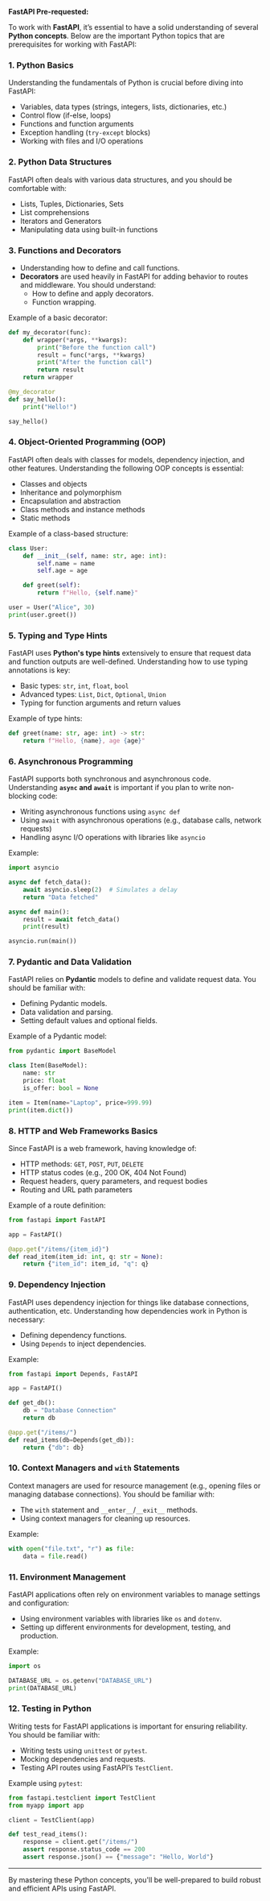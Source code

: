 **FastAPI Pre-requested:**

To work with **FastAPI**, it’s essential to have a solid understanding of several **Python concepts**. Below are the important Python topics that are prerequisites for working with FastAPI:

### 1. **Python Basics**

Understanding the fundamentals of Python is crucial before diving into FastAPI:

* Variables, data types (strings, integers, lists, dictionaries, etc.)
* Control flow (if-else, loops)
* Functions and function arguments
* Exception handling (`try-except` blocks)
* Working with files and I/O operations

### 2. **Python Data Structures**

FastAPI often deals with various data structures, and you should be comfortable with:

* Lists, Tuples, Dictionaries, Sets
* List comprehensions
* Iterators and Generators
* Manipulating data using built-in functions

### 3. **Functions and Decorators**

* Understanding how to define and call functions.
* **Decorators** are used heavily in FastAPI for adding behavior to routes and middleware. You should understand:
    * How to define and apply decorators.
    * Function wrapping.

Example of a basic decorator:

```python
def my_decorator(func):
    def wrapper(*args, **kwargs):
        print("Before the function call")
        result = func(*args, **kwargs)
        print("After the function call")
        return result
    return wrapper

@my_decorator
def say_hello():
    print("Hello!")

say_hello()
```

### 4. **Object-Oriented Programming (OOP)**

FastAPI often deals with classes for models, dependency injection, and other features. Understanding the following OOP concepts is essential:

* Classes and objects
* Inheritance and polymorphism
* Encapsulation and abstraction
* Class methods and instance methods
* Static methods

Example of a class-based structure:

```python
class User:
    def __init__(self, name: str, age: int):
        self.name = name
        self.age = age

    def greet(self):
        return f"Hello, {self.name}"

user = User("Alice", 30)
print(user.greet())
```

### 5. **Typing and Type Hints**

FastAPI uses **Python's type hints** extensively to ensure that request data and function outputs are well-defined. Understanding how to use typing annotations is key:

* Basic types: `str`, `int`, `float`, `bool`
* Advanced types: `List`, `Dict`, `Optional`, `Union`
* Typing for function arguments and return values

Example of type hints:

```python
def greet(name: str, age: int) -> str:
    return f"Hello, {name}, age {age}"
```

### 6. **Asynchronous Programming**

FastAPI supports both synchronous and asynchronous code. Understanding **`async` and `await`** is important if you plan to write non-blocking code:

* Writing asynchronous functions using `async def`
* Using `await` with asynchronous operations (e.g., database calls, network requests)
* Handling async I/O operations with libraries like `asyncio`

Example:

```python
import asyncio

async def fetch_data():
    await asyncio.sleep(2)  # Simulates a delay
    return "Data fetched"

async def main():
    result = await fetch_data()
    print(result)

asyncio.run(main())
```

### 7. **Pydantic and Data Validation**

FastAPI relies on **Pydantic** models to define and validate request data. You should be familiar with:

* Defining Pydantic models.
* Data validation and parsing.
* Setting default values and optional fields.

Example of a Pydantic model:

```python
from pydantic import BaseModel

class Item(BaseModel):
    name: str
    price: float
    is_offer: bool = None

item = Item(name="Laptop", price=999.99)
print(item.dict())
```

### 8. **HTTP and Web Frameworks Basics**

Since FastAPI is a web framework, having knowledge of:

* HTTP methods: `GET`, `POST`, `PUT`, `DELETE`
* HTTP status codes (e.g., 200 OK, 404 Not Found)
* Request headers, query parameters, and request bodies
* Routing and URL path parameters

Example of a route definition:

```python
from fastapi import FastAPI

app = FastAPI()

@app.get("/items/{item_id}")
def read_item(item_id: int, q: str = None):
    return {"item_id": item_id, "q": q}
```

### 9. **Dependency Injection**

FastAPI uses dependency injection for things like database connections, authentication, etc. Understanding how dependencies work in Python is necessary:

* Defining dependency functions.
* Using `Depends` to inject dependencies.

Example:

```python
from fastapi import Depends, FastAPI

app = FastAPI()

def get_db():
    db = "Database Connection"
    return db

@app.get("/items/")
def read_items(db=Depends(get_db)):
    return {"db": db}
```

### 10. **Context Managers and `with` Statements**

Context managers are used for resource management (e.g., opening files or managing database connections). You should be familiar with:

* The `with` statement and `__enter__`/`__exit__` methods.
* Using context managers for cleaning up resources.

Example:

```python
with open("file.txt", "r") as file:
    data = file.read()
```

### 11. **Environment Management**

FastAPI applications often rely on environment variables to manage settings and configuration:

* Using environment variables with libraries like `os` and `dotenv`.
* Setting up different environments for development, testing, and production.

Example:

```python
import os

DATABASE_URL = os.getenv("DATABASE_URL")
print(DATABASE_URL)
```

### 12. **Testing in Python**

Writing tests for FastAPI applications is important for ensuring reliability. You should be familiar with:

* Writing tests using `unittest` or `pytest`.
* Mocking dependencies and requests.
* Testing API routes using FastAPI’s `TestClient`.

Example using `pytest`:

```python
from fastapi.testclient import TestClient
from myapp import app

client = TestClient(app)

def test_read_items():
    response = client.get("/items/")
    assert response.status_code == 200
    assert response.json() == {"message": "Hello, World"}
```

* * *

By mastering these Python concepts, you'll be well-prepared to build robust and efficient APIs using FastAPI.
